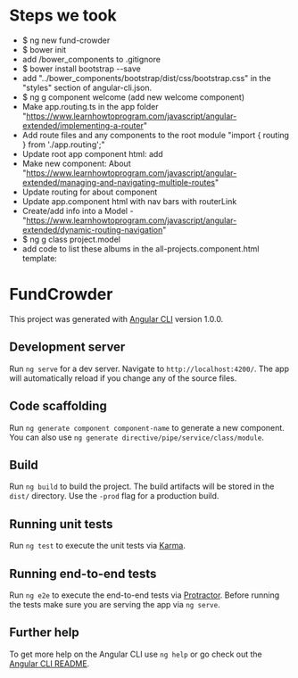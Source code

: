 # Steps we took

* $ ng new fund-crowder
* $ bower init
* add /bower_components to .gitignore
* $ bower install bootstrap --save
* add "../bower_components/bootstrap/dist/css/bootstrap.css" in the "styles" section of angular-cli.json.
* $ ng g component welcome (add new welcome component)
* Make app.routing.ts in the app folder "https://www.learnhowtoprogram.com/javascript/angular-extended/implementing-a-router"
* Add route files and any components to the root module "import { routing } from './app.routing';"
* Update root app component html: add <router-outlet></router-outlet>
* Make new component: About "https://www.learnhowtoprogram.com/javascript/angular-extended/managing-and-navigating-multiple-routes"
* Update routing for about component
* Update app.component html with nav bars with routerLink
* Create/add info into a Model - "https://www.learnhowtoprogram.com/javascript/angular-extended/dynamic-routing-navigation"
* $ ng g class project.model
* add code to list these albums in the all-projects.component.html template:

# FundCrowder

This project was generated with [Angular CLI](https://github.com/angular/angular-cli) version 1.0.0.

## Development server

Run `ng serve` for a dev server. Navigate to `http://localhost:4200/`. The app will automatically reload if you change any of the source files.

## Code scaffolding

Run `ng generate component component-name` to generate a new component. You can also use `ng generate directive/pipe/service/class/module`.

## Build

Run `ng build` to build the project. The build artifacts will be stored in the `dist/` directory. Use the `-prod` flag for a production build.

## Running unit tests

Run `ng test` to execute the unit tests via [Karma](https://karma-runner.github.io).

## Running end-to-end tests

Run `ng e2e` to execute the end-to-end tests via [Protractor](http://www.protractortest.org/).
Before running the tests make sure you are serving the app via `ng serve`.

## Further help

To get more help on the Angular CLI use `ng help` or go check out the [Angular CLI README](https://github.com/angular/angular-cli/blob/master/README.md).

